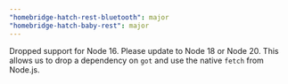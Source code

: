 ```yaml
---
"homebridge-hatch-rest-bluetooth": major
"homebridge-hatch-baby-rest": major
---
```


Dropped support for Node 16. Please update to Node 18 or Node 20. This allows us to drop a dependency on `got` and use the native `fetch` from Node.js.
